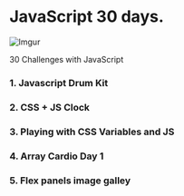 # JavaScript 30 days.

![Imgur](https://i.imgur.com/Jjecbr4.png)

30 Challenges with JavaScript 

### 1. Javascript Drum Kit
### 2. CSS + JS Clock
### 3. Playing with CSS Variables and JS
### 4. Array Cardio Day 1
### 5. Flex panels image galley
 
